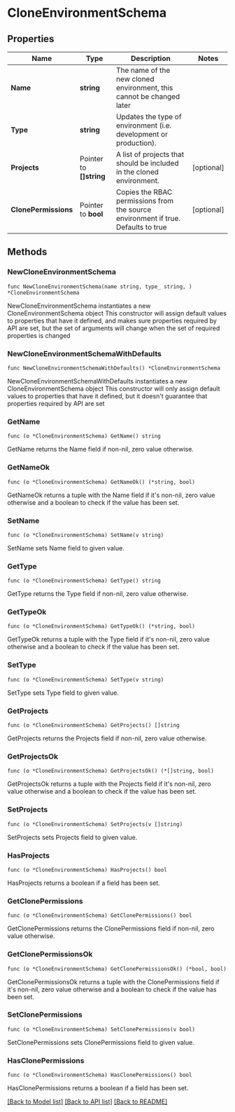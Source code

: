 # CloneEnvironmentSchema

## Properties

Name | Type | Description | Notes
------------ | ------------- | ------------- | -------------
**Name** | **string** | The name of the new cloned environment, this cannot be changed later | 
**Type** | **string** | Updates the type of environment (i.e. development or production). | 
**Projects** | Pointer to **[]string** | A list of projects that should be included in the cloned environment. | [optional] 
**ClonePermissions** | Pointer to **bool** | Copies the RBAC permissions from the source environment if true. Defaults to true | [optional] 

## Methods

### NewCloneEnvironmentSchema

`func NewCloneEnvironmentSchema(name string, type_ string, ) *CloneEnvironmentSchema`

NewCloneEnvironmentSchema instantiates a new CloneEnvironmentSchema object
This constructor will assign default values to properties that have it defined,
and makes sure properties required by API are set, but the set of arguments
will change when the set of required properties is changed

### NewCloneEnvironmentSchemaWithDefaults

`func NewCloneEnvironmentSchemaWithDefaults() *CloneEnvironmentSchema`

NewCloneEnvironmentSchemaWithDefaults instantiates a new CloneEnvironmentSchema object
This constructor will only assign default values to properties that have it defined,
but it doesn't guarantee that properties required by API are set

### GetName

`func (o *CloneEnvironmentSchema) GetName() string`

GetName returns the Name field if non-nil, zero value otherwise.

### GetNameOk

`func (o *CloneEnvironmentSchema) GetNameOk() (*string, bool)`

GetNameOk returns a tuple with the Name field if it's non-nil, zero value otherwise
and a boolean to check if the value has been set.

### SetName

`func (o *CloneEnvironmentSchema) SetName(v string)`

SetName sets Name field to given value.


### GetType

`func (o *CloneEnvironmentSchema) GetType() string`

GetType returns the Type field if non-nil, zero value otherwise.

### GetTypeOk

`func (o *CloneEnvironmentSchema) GetTypeOk() (*string, bool)`

GetTypeOk returns a tuple with the Type field if it's non-nil, zero value otherwise
and a boolean to check if the value has been set.

### SetType

`func (o *CloneEnvironmentSchema) SetType(v string)`

SetType sets Type field to given value.


### GetProjects

`func (o *CloneEnvironmentSchema) GetProjects() []string`

GetProjects returns the Projects field if non-nil, zero value otherwise.

### GetProjectsOk

`func (o *CloneEnvironmentSchema) GetProjectsOk() (*[]string, bool)`

GetProjectsOk returns a tuple with the Projects field if it's non-nil, zero value otherwise
and a boolean to check if the value has been set.

### SetProjects

`func (o *CloneEnvironmentSchema) SetProjects(v []string)`

SetProjects sets Projects field to given value.

### HasProjects

`func (o *CloneEnvironmentSchema) HasProjects() bool`

HasProjects returns a boolean if a field has been set.

### GetClonePermissions

`func (o *CloneEnvironmentSchema) GetClonePermissions() bool`

GetClonePermissions returns the ClonePermissions field if non-nil, zero value otherwise.

### GetClonePermissionsOk

`func (o *CloneEnvironmentSchema) GetClonePermissionsOk() (*bool, bool)`

GetClonePermissionsOk returns a tuple with the ClonePermissions field if it's non-nil, zero value otherwise
and a boolean to check if the value has been set.

### SetClonePermissions

`func (o *CloneEnvironmentSchema) SetClonePermissions(v bool)`

SetClonePermissions sets ClonePermissions field to given value.

### HasClonePermissions

`func (o *CloneEnvironmentSchema) HasClonePermissions() bool`

HasClonePermissions returns a boolean if a field has been set.


[[Back to Model list]](../README.md#documentation-for-models) [[Back to API list]](../README.md#documentation-for-api-endpoints) [[Back to README]](../README.md)


